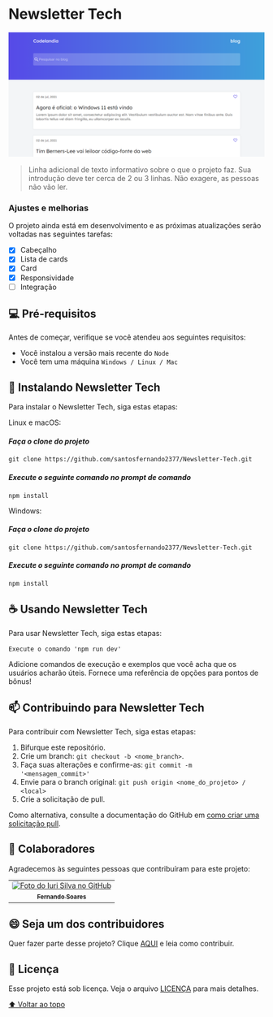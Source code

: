 # Newsletter Tech

<img src="./src/assets/Example.png" alt="exemplo imagem">

> Linha adicional de texto informativo sobre o que o projeto faz. Sua introdução deve ter cerca de 2 ou 3 linhas. Não exagere, as pessoas não vão ler.
### Ajustes e melhorias

O projeto ainda está em desenvolvimento e as próximas atualizações serão voltadas nas seguintes tarefas:

- [x] Cabeçalho
- [x] Lista de cards
- [x] Card
- [x] Responsividade
- [ ] Integração

## 💻 Pré-requisitos

Antes de começar, verifique se você atendeu aos seguintes requisitos:
<!---Estes são apenas requisitos de exemplo. Adicionar, duplicar ou remover conforme necessário--->
* Você instalou a versão mais recente do `Node`
* Você tem uma máquina `Windows / Linux / Mac`

## 🚀 Instalando Newsletter Tech

Para instalar o Newsletter Tech, siga estas etapas:

Linux e macOS:
#### *Faça o clone do projeto*
```
git clone https://github.com/santosfernando2377/Newsletter-Tech.git
```
#### *Execute o seguinte comando no prompt de comando*
```
npm install
```
Windows:
#### *Faça o clone do projeto*
```
git clone https://github.com/santosfernando2377/Newsletter-Tech.git
```
#### *Execute o seguinte comando no prompt de comando*
```
npm install
```

## ☕ Usando Newsletter Tech

Para usar Newsletter Tech, siga estas etapas:

```
Execute o comando 'npm run dev'
```

Adicione comandos de execução e exemplos que você acha que os usuários acharão úteis. Fornece uma referência de opções para pontos de bônus!

## 📫 Contribuindo para Newsletter Tech
<!---Se o seu README for longo ou se você tiver algum processo ou etapas específicas que deseja que os contribuidores sigam, considere a criação de um arquivo CONTRIBUTING.md separado--->
Para contribuir com Newsletter Tech, siga estas etapas:

1. Bifurque este repositório.
2. Crie um branch: `git checkout -b <nome_branch>`.
3. Faça suas alterações e confirme-as: `git commit -m '<mensagem_commit>'`
4. Envie para o branch original: `git push origin <nome_do_projeto> / <local>`
5. Crie a solicitação de pull.

Como alternativa, consulte a documentação do GitHub em [como criar uma solicitação pull](https://help.github.com/en/github/collaborating-with-issues-and-pull-requests/creating-a-pull-request).

## 🤝 Colaboradores

Agradecemos às seguintes pessoas que contribuíram para este projeto:

<table>
  <tr>
    <td align="center">
      <a href="#">
        <img src="https://avatars.githubusercontent.com/u/50937132?v=4" width="100px;" alt="Foto do Iuri Silva no GitHub" style="border-radius: 4px"/><br>
        <sub>
          <b>Fernando Soares</b>
        </sub>
      </a>
    </td>
  </tr>
</table>


## 😄 Seja um dos contribuidores<br>

Quer fazer parte desse projeto? Clique [AQUI](CONTRIBUTING.md) e leia como contribuir.

## 📝 Licença

Esse projeto está sob licença. Veja o arquivo [LICENÇA](LICENSE.md) para mais detalhes.

[⬆ Voltar ao topo](#nome-do-projeto)<br>